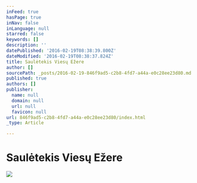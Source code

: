 ```yaml
---
inFeed: true
hasPage: true
inNav: false
inLanguage: null
starred: false
keywords: []
description: ''
datePublished: '2016-02-19T08:38:39.800Z'
dateModified: '2016-02-19T08:38:37.824Z'
title: Saulėtekis Viesų Ežere
author: []
sourcePath: _posts/2016-02-19-846f9ad5-c2b8-4fd7-a44a-e0c28ee23d80.md
published: true
authors: []
publisher:
  name: null
  domain: null
  url: null
  favicon: null
url: 846f9ad5-c2b8-4fd7-a44a-e0c28ee23d80/index.html
_type: Article

---
```

# Saulėtekis Viesų Ežere
![](https://s3-us-west-2.amazonaws.com/the-grid-img/p/775697b5350316d41e30dbb2d50cce7d5ab87af5.jpg)